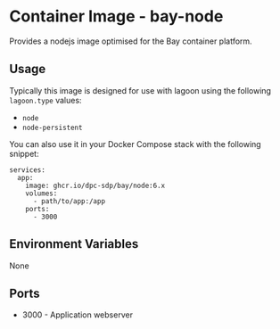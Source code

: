 # Container Image - bay-node

Provides a nodejs image optimised for the Bay container platform.

## Usage

Typically this image is designed for use with lagoon using the following `lagoon.type` values:

- `node`
- `node-persistent`

You can also use it in your Docker Compose stack with the following snippet:

```
services:
  app:
    image: ghcr.io/dpc-sdp/bay/node:6.x
    volumes:
      - path/to/app:/app
    ports:
      - 3000
```

## Environment Variables

None

## Ports

- 3000 - Application webserver
